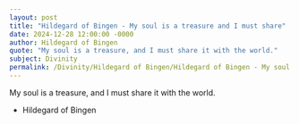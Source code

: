 ```yaml
---
layout: post
title: "Hildegard of Bingen - My soul is a treasure and I must share"
date: 2024-12-28 12:00:00 -0000
author: Hildegard of Bingen
quote: "My soul is a treasure, and I must share it with the world."
subject: Divinity
permalink: /Divinity/Hildegard of Bingen/Hildegard of Bingen - My soul is a treasure and I must share
---
```


My soul is a treasure, and I must share it with the world.

- Hildegard of Bingen
